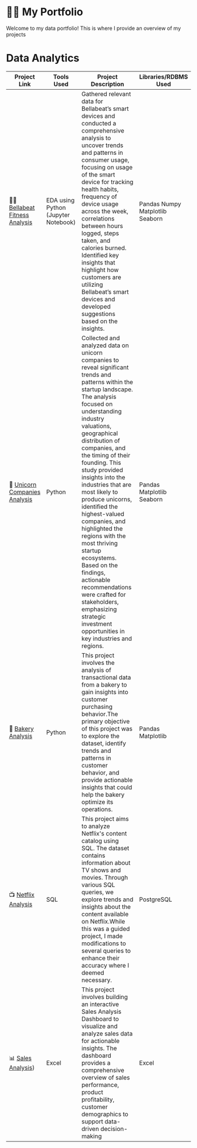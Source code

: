 # :woman_technologist: My Portfolio

Welcome to my data portfolio! This is where I provide an overview of my projects  

#  Data Analytics 

| Project Link | Tools Used | Project Description | Libraries/RDBMS Used
|---|---|---|---|
| :running_woman: [Bellabeat Fitness Analysis](https://github.com/MaryamRafiquee/Google_Data_Analytics_Capstone_Project/blob/0ebe3e5b91bca129d78ecd23e8dcaf58cac59bf3/README.md) | EDA using Python (Jupyter Notebook) | Gathered relevant data for Bellabeat’s smart devices and conducted a comprehensive analysis to uncover trends and patterns in consumer usage, focusing on usage of the smart device for tracking health habits, frequency of device usage across the week, correlations between hours logged, steps taken, and calories burned. Identified key insights that highlight how customers are utilizing Bellabeat’s smart devices and developed suggestions based on the insights.| Pandas Numpy Matplotlib Seaborn
| 🦄 [Unicorn Companies Analysis](https://github.com/MaryamRafiquee/Unicorn-Companies-Analysis) | Python | Collected and analyzed data on unicorn companies to reveal significant trends and patterns within the startup landscape. The analysis focused on understanding industry valuations, geographical distribution of companies, and the timing of their founding. This study provided insights into the industries that are most likely to produce unicorns, identified the highest-valued companies, and highlighted the regions with the most thriving startup ecosystems. Based on the findings, actionable recommendations were crafted for stakeholders, emphasizing strategic investment opportunities in key industries and regions.| Pandas Matplotlib Seaborn
| :croissant: [Bakery Analysis](https://github.com/MaryamRafiquee/Bakery-Analysis) | Python | This project involves the analysis of transactional data from a bakery to gain insights into customer purchasing behavior.The primary objective of this project was to explore the dataset, identify trends and patterns in customer behavior, and provide actionable insights that could help the bakery optimize its operations. | Pandas Matplotlib
| 📺 [Netflix Analysis](https://github.com/MaryamRafiquee/Netflix_Analysis) | SQL | This project aims to analyze Netflix's content catalog using SQL. The dataset contains information about TV shows and movies. Through various SQL queries, we explore trends and insights about the content available on Netflix.While this was a guided project, I made modifications to several queries to enhance their accuracy where I deemed necessary. | PostgreSQL
| 📊 [Sales Analysis](https://github.com/MaryamRafiquee/Sales-Analysis)) | Excel | This project involves building an interactive Sales Analysis Dashboard to visualize and analyze sales data for actionable insights. The dashboard provides a comprehensive overview of sales performance, product profitability, customer demographics to support data-driven decision-making | Excel
